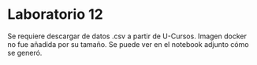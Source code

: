 # Laboratorio 12

Se requiere descargar de datos .csv a partir de U-Cursos. Imagen docker no fue añadida por su tamaño. Se puede ver en el notebook adjunto cómo se generó.